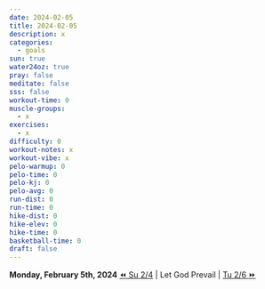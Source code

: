 ```yaml
---
date: 2024-02-05
title: 2024-02-05
description: x
categories:
  - goals
sun: true
water24oz: true
pray: false
meditate: false
sss: false
workout-time: 0
muscle-groups:
  - x
exercises:
  - x
difficulty: 0
workout-notes: x
workout-vibe: x
pelo-warmup: 0
pelo-time: 0
pelo-kj: 0
pelo-avg: 0
run-dist: 0
run-time: 0
hike-dist: 0
hike-elev: 0
hike-time: 0
basketball-time: 0
draft: false
---
```

**Monday, February 5th, 2024**
[⏪ Su 2/4](goals/2024-02-04) | Let God Prevail | [Tu 2/6 ⏩](goals/2024-02-06)


